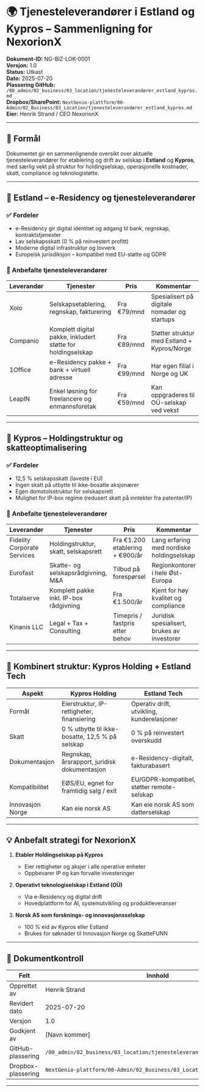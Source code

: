 # 🌍 Tjenesteleverandører i Estland og Kypros – Sammenligning for NexorionX

**Dokument-ID:** NG-BIZ-LOK-0001  
**Versjon:** 1.0  
**Status:** Utkast  
**Dato:** 2025-07-20  
**Plassering GitHub:** `/00_admin/02_business/03_location/tjenesteleverandører_estland_kypros.md`  
**Dropbox/SharePoint:** `NextGenio-plattform/00-Admin/02_Business/03_Location/tjenesteleverandører_estland_kypros.md`  
**Eier:** Henrik Strand / CEO NexorionX  

---

## 🎯 Formål

Dokumentet gir en sammenlignende oversikt over aktuelle tjenesteleverandører for etablering og drift av selskap i **Estland** og **Kypros**, med særlig vekt på struktur for holdingselskap, operasjonelle kostnader, skatt, compliance og teknologistøtte.

---

## 📌 Estland – e-Residency og tjenesteleverandører

### ✅ Fordeler
- e-Residency gir digital identitet og adgang til bank, regnskap, kontraktstjenester
- Lav selskapsskatt (0 % på reinvestert profitt)
- Moderne digital infrastruktur og lovverk
- Europeisk jurisdiksjon – kompatibel med EU-støtte og GDPR

### 💼 Anbefalte tjenesteleverandører
| Leverandør | Tjenester | Pris | Kommentar |
|------------|-----------|------|-----------|
| Xolo       | Selskapsetablering, regnskap, fakturering | Fra €79/mnd | Spesialisert på digitale nomader og startups |
| Companio   | Komplett digital pakke, inkludert støtte for holdingselskap | Fra €89/mnd | Støtter struktur med Estland + Kypros/Norge |
| 1Office    | e-Residency pakke + bank + virtuell adresse | Fra €99/mnd | Har egen filial i Norge og UK |
| LeapIN     | Enkel løsning for freelancere og enmannsforetak | Fra €59/mnd | Kan oppgraderes til OÜ-selskap ved vekst |

---

## 📌 Kypros – Holdingstruktur og skatteoptimalisering

### ✅ Fordeler
- 12,5 % selskapsskatt (laveste i EU)
- Ingen skatt på utbytte til ikke-bosatte aksjonærer
- Egen domstolsstruktur for selskapsrett
- Mulighet for IP-box regime (redusert skatt på inntekter fra patenter/IP)

### 💼 Anbefalte tjenesteleverandører
| Leverandør | Tjenester | Pris | Kommentar |
|------------|-----------|------|-----------|
| Fidelity Corporate Services | Holdingstruktur, skatt, selskapsrett | Fra €1.200 etablering + €900/år | Lang erfaring med nordiske holdingselskap |
| Eurofast | Skatte- og selskapsrådgivning, M&A | Tilbud på forespørsel | Regionkontorer i hele Øst-Europa |
| Totalserve | Komplett pakke inkl. IP-box rådgivning | Fra €1.500/år | Kjent for høy kvalitet og compliance |
| Kinanis LLC | Legal + Tax + Consulting | Timepris / fastpris etter behov | Juridisk spesialisert, brukes av investorer |

---

## 🔁 Kombinert struktur: Kypros Holding + Estland Tech

| Aspekt | Kypros Holding | Estland Tech |
|--------|----------------|---------------|
| Formål | Eierstruktur, IP-rettigheter, finansiering | Operativ drift, utvikling, kunderelasjoner |
| Skatt | 0 % utbytte til ikke-bosatte, 12,5 % på selskap | 0 % på reinvestert overskudd |
| Dokumentasjon | Regnskap, årsrapport, juridisk dokumentasjon | e-Residency-digitalt, fakturabasert |
| Kompatibilitet | EØS/EU, egnet for framtidig salg / exit | EU/GDPR-kompatibel, støtter remote-selskap |
| Innovasjon Norge | Kan eie norsk AS | Kan eie norsk AS som datterselskap |

---

## 💡 Anbefalt strategi for NexorionX

1. **Etabler Holdingselskap på Kypros**  
   - Eier rettigheter og aksjer i alle operative enheter  
   - Oppbevarer IP og kan forvalte investeringer

2. **Operativt teknologiselskap i Estland (OÜ)**  
   - Via e-Residency og digital drift  
   - Hovedplattform for AI, systemutvikling og produktleveranser

3. **Norsk AS som forsknings- og innovasjonsselskap**  
   - 100 % eid av Kypros eller Estland  
   - Brukes for søknader til Innovasjon Norge og SkatteFUNN

---

## 📄 Dokumentkontroll

| Felt             | Innhold                             |
|------------------|--------------------------------------|
| Opprettet av     | Henrik Strand                        |
| Revidert dato    | 2025-07-20                           |
| Versjon          | 1.0                                  |
| Godkjent av      | [Navn kommer]                        |
| GitHub-plassering| `/00_admin/02_business/03_location/tjenesteleverandører_estland_kypros.md` |
| Dropbox-plassering | `NextGenio-plattform/00-Admin/02_Business/03_Location/` |

---